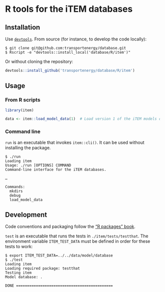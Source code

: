 R tools for the iTEM databases
==============================

Installation
------------

Use [`devtools`](https://cran.r-project.org/package=devtools). From source (for instance, to develop the code locally):

```
$ git clone git@github.com:transportenergy/database.git
$ Rscript -e "devtools::install_local('database/R/item')"
```

Or without cloning the repository:

```r
devtools::install_github('transportenergy/database/R/item')
```

Usage
-----

### From R scripts

``` r
library(item)

data <- item::load_model_data(1)  # Load version 1 of the iTEM models database
```

### Command line

`run` is an executable that invokes `item::cli()`. It can be used without installing the package.

```
$ ./run
Loading item
Usage: ./run [OPTIONS] COMMAND
Command-line interface for the iTEM databases.

…

Commands:
  mkdirs
  debug
  load_model_data
```


Development
-----------

Code conventions and packaging follow the [“R packages” book](http://r-pkgs.had.co.nz/).

`test` is an executable that runs the tests in `./item/tests/testthat`. The environment variable `ITEM_TEST_DATA` must be defined in order for these tests to work:

```
$ export ITEM_TEST_DATA=../../data/model/database
$ ./test
Loading item
Loading required package: testthat
Testing item
Model database: .

DONE ============================================
```
